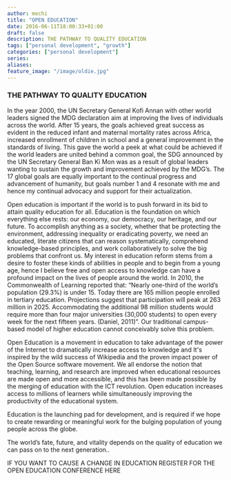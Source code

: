 ```yaml
---
author: mechi
title: "OPEN EDUCATION"
date: 2016-06-11T18:00:33+01:00
draft: false
description: THE PATHWAY TO QUALITY EDUCATION
tags: ["personal development", "growth"]
categories: ["personal development"]
series:
aliases:
feature_image: "/image/oldie.jpg"
---
```


### THE PATHWAY TO QUALITY EDUCATION
In the year 2000, the UN Secretary General Kofi Annan with other world leaders signed the MDG declaration aim at improving the lives of individuals across the world. After 15 years, the goals achieved great success as evident in the reduced infant and maternal mortality rates across Africa, increased enrollment of children in school and a general improvement in the standards of living. This gave the world a peek at what could be achieved if the world leaders are united behind a common goal, the SDG announced by the UN Secretary General Ban Ki Mon was as a result of global leaders wanting to sustain the growth and improvement achieved by the MDG’s. The 17 global goals are equally important to the continual progress and advancement of humanity, but goals number 1 and 4 resonate with me and hence my continual advocacy and support for their actualization.

Open education is important if the world is to push forward in its bid to attain quality education for all. Education is the foundation on which everything else rests: our economy, our democracy, our heritage, and our future. To accomplish anything as a society, whether that be protecting the environment, addressing inequality or eradicating poverty, we need an educated, literate citizens that can reason systematically, comprehend knowledge-based principles, and work collaboratively to solve the big problems that confront us. My interest in education reform stems from a desire to foster these kinds of abilities in people and to begin from a young age, hence I believe free and open access to knowledge can have a profound impact on the lives of people around the world.
In 2010, the Commonwealth of Learning reported that:
“Nearly one-third of the world’s population (29.3%) is under 15. Today there are 165 million people enrolled in tertiary education. Projections suggest that participation will peak at 263 million in 2025. Accommodating the additional 98 million students would require more than four major universities (30,000 students) to open every week for the next fifteen years. (Daniel, 2011)”.
Our traditional campus-based model of higher education cannot conceivably solve this problem.

Open Education is a movement in education to take advantage of the power of the Internet to dramatically increase access to knowledge and It's inspired by the wild success of Wikipedia and the proven impact power of the Open Source software movement. We all endorse the notion that teaching, learning, and research are improved when educational resources are made open and more accessible, and this has been made possible by the merging of education with the ICT revolution. Open education increases access to millions of learners while simultaneously improving the productivity of the educational system.

Education is the launching pad for development, and is required if we hope to create rewarding or meaningful work for the bulging population of young people across the globe.

The world’s fate, future, and vitality depends on the quality of education we can pass on to the next generation..

IF YOU WANT TO CAUSE A CHANGE IN EDUCATION REGISTER FOR THE OPEN EDUCATION CONFERENCE HERE
